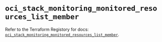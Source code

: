 # `oci_stack_monitoring_monitored_resources_list_member`

Refer to the Terraform Registory for docs: [`oci_stack_monitoring_monitored_resources_list_member`](https://registry.terraform.io/providers/oracle/oci/6.18.0/docs/resources/stack_monitoring_monitored_resources_list_member).

